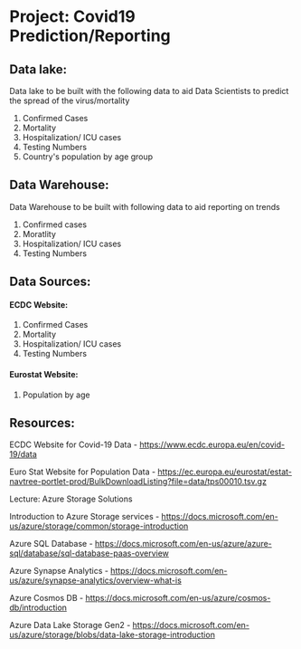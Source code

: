 # Project: Covid19 Prediction/Reporting

## Data lake:
Data lake to be built with the following data to aid Data Scientists to predict the spread of the virus/mortality
1. Confirmed Cases
2. Mortality
3. Hospitalization/ ICU cases
4. Testing Numbers
5. Country's population by age group

## Data Warehouse:
Data Warehouse to be built with following data to aid reporting on trends
1. Confirmed cases
2. Moratlity
3. Hospitalization/ ICU cases
4. Testing Numbers

## Data Sources:
#### ECDC Website:
1. Confirmed Cases
2. Mortality
3. Hospitalization/ ICU cases
4. Testing Numbers
#### Eurostat Website:
1. Population by age


## Resources:

ECDC Website for Covid-19 Data - https://www.ecdc.europa.eu/en/covid-19/data

Euro Stat Website for Population Data - https://ec.europa.eu/eurostat/estat-navtree-portlet-prod/BulkDownloadListing?file=data/tps00010.tsv.gz

Lecture: Azure Storage Solutions


Introduction to Azure Storage services - https://docs.microsoft.com/en-us/azure/storage/common/storage-introduction



Azure SQL Database - https://docs.microsoft.com/en-us/azure/azure-sql/database/sql-database-paas-overview



Azure Synapse Analytics - https://docs.microsoft.com/en-us/azure/synapse-analytics/overview-what-is



Azure Cosmos DB - https://docs.microsoft.com/en-us/azure/cosmos-db/introduction



Azure Data Lake Storage Gen2 - https://docs.microsoft.com/en-us/azure/storage/blobs/data-lake-storage-introduction


